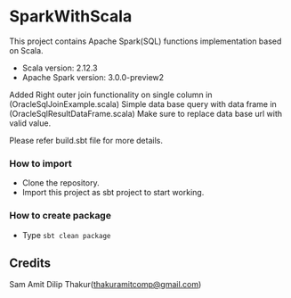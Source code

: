# SparkWithScala

This project contains Apache Spark(SQL) functions implementation based on Scala.
*  Scala version: 2.12.3 
*  Apache Spark version: 3.0.0-preview2

Added Right outer join functionality on single column in (OracleSqlJoinExample.scala)
Simple data base query with data frame in (OracleSqlResultDataFrame.scala)
Make sure to replace data base url with valid value.

Please refer build.sbt file for more details. 

### How to import

*  Clone the repository.
*  Import this project as sbt project to start working.

### How to create package
*  Type `sbt clean package`

## Credits
Sam
Amit Dilip Thakur(thakuramitcomp@gmail.com)

